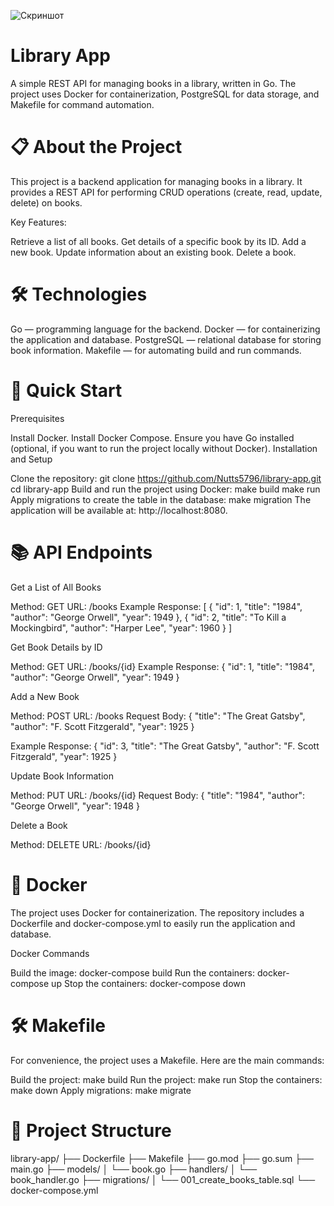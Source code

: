 ![Скриншот](images/Go)

# Library App
A simple REST API for managing books in a library, written in Go. The project uses Docker for containerization, PostgreSQL for data storage, and Makefile for command automation.

# 📋 About the Project

This project is a backend application for managing books in a library. It provides a REST API for performing CRUD operations (create, read, update, delete) on books.

Key Features:

Retrieve a list of all books.
Get details of a specific book by its ID.
Add a new book.
Update information about an existing book.
Delete a book.

# 🛠 Technologies

Go — programming language for the backend.
Docker — for containerizing the application and database.
PostgreSQL — relational database for storing book information.
Makefile — for automating build and run commands.

# 🚀 Quick Start

Prerequisites

Install Docker.
Install Docker Compose.
Ensure you have Go installed (optional, if you want to run the project locally without Docker).
Installation and Setup

Clone the repository:
    git clone https://github.com/Nutts5796/library-app.git
    cd library-app
Build and run the project using Docker:
    make build
    make run
Apply migrations to create the table in the database:
    make migration
The application will be available at: http://localhost:8080.

# 📚 API Endpoints

Get a List of All Books

Method: GET
URL: /books
Example Response:
    [
  {
    "id": 1,
    "title": "1984",
    "author": "George Orwell",
    "year": 1949
  },
  {
    "id": 2,
    "title": "To Kill a Mockingbird",
    "author": "Harper Lee",
    "year": 1960
  }
]

Get Book Details by ID

Method: GET
URL: /books/{id}
Example Response:
    {
  "id": 1,
  "title": "1984",
  "author": "George Orwell",
  "year": 1949
}

Add a New Book

Method: POST
URL: /books
Request Body:
    {
  "title": "The Great Gatsby",
  "author": "F. Scott Fitzgerald",
  "year": 1925
}

Example Response:
    {
  "id": 3,
  "title": "The Great Gatsby",
  "author": "F. Scott Fitzgerald",
  "year": 1925
}

Update Book Information

Method: PUT
URL: /books/{id}
Request Body:
    {
  "title": "1984",
  "author": "George Orwell",
  "year": 1948
}

Delete a Book

Method: DELETE
URL: /books/{id}

# 🐳 Docker

The project uses Docker for containerization. The repository includes a Dockerfile and docker-compose.yml to easily run the application and database.

Docker Commands

Build the image:
    docker-compose build
Run the containers:
    docker-compose up
Stop the containers:
    docker-compose down

# 🛠 Makefile

For convenience, the project uses a Makefile. Here are the main commands:

Build the project:
    make build
Run the project:
    make run
Stop the containers:
    make down
Apply migrations:
    make migrate

# 📁 Project Structure
library-app/
├── Dockerfile
├── Makefile
├── go.mod
├── go.sum
├── main.go
├── models/
│   └── book.go
├── handlers/
│   └── book_handler.go
├── migrations/
│   └── 001_create_books_table.sql
└── docker-compose.yml